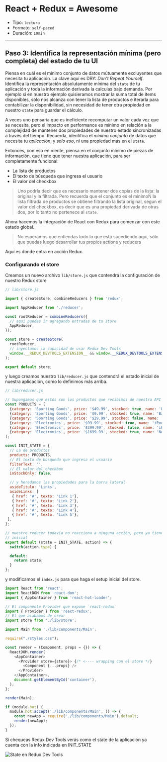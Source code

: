 # React + Redux = Awesome

* Tipo: `lectura`
* Formato: `self-paced`
* Duración: `10min`

***

## Paso 3: Identifica la representación mínima (pero completa) del estado de tu UI

Piensa en cuál es el mínimo conjunto de datos mútuamente excluyentes que
necesita tu aplicación. La clave aquí es DRY: *Don't Repeat Yourself*.
Identifica la representación absolutamente mínima del `state` de tu aplicación y
toda la información derivada la calculas bajo demanda. Por ejemplo si en nuestro
ejemplo quisieramos mostrar la suma total de items disponibles, sólo nos alcanza
con tener la lista de productos e iterarla para contabilizar la disponibilidad,
sin necesidad de tener otra propiedad en nuestro `state` para guardar el
cálculo.

A veces uno pensaría que es ineficiente recomputar un valor cada vez que se
necesita, pero el impacto en performance es mínimo en relación a la complejidad
de mantener dos propiedades de nuestro estado sincronizadas a través del tiempo.
Recuerda, identifica el *mínimo conjunto* de datos que necesita tu *aplicación*,
y *solo eso*, ni una propiedad más en el `state`.

Entonces, con eso en mente, piensa en el conjunto mínimo de piezas de
información, que tiene que tener nuestra aplicación, para ser completamente
funcional:

* La lista de productos
* El texto de búsqueda que ingresa el usuario
* El valor del checkbox

> Uno podría decir que es necesario mantener dos
copias de la lista: la original y la filtrada.
Pero recuerda que el conjunto es el mínimoÑ la lista filtrada de productos
se obtiene filtrando la lista original, segun el valor del checkbox, es decir
que es una propiedad derivada de otras dos, por lo tanto no pertenece al `state`.

Ahora hacemos la integración de React con Redux para comenzar con este estado
global.

> No esperamos que entiendas todo lo que está sucediendo aquí, sólo que puedas
> luego desarrollar tus propios actions y reducers

Aquí es donde entra en acción Redux.

### Configurando el store

Creamos un nuevo archivo `lib/store.js` que contendrá la configuración de nuestro Redux store

```js
// lib/store.js

import { createStore, combineReducers } from 'redux';

import AppReducer from './reducer';

const rootReducer = combineReducers({
  // aquí puedes ir agregando entradas de tu store
  AppReducer,
});

const store = createStore(
  rootReducer,
  // inyectamos la capacidad de usar Redux Dev Tools
  window.__REDUX_DEVTOOLS_EXTENSION__ && window.__REDUX_DEVTOOLS_EXTENSION__(),
);

export default store;
```

y luego creamos nuestro `lib/reducer.js` que contendrá el estado inicial de
nuestra aplicación, como lo definimos más arriba.

```js
// lib/reducer.js

// Supongamos que estos son los productos que recibimos de nuestra API JSON
const PRODUCTS = [
  {category: 'Sporting Goods', price: '$49.99', stocked: true, name: 'Football'},
  {category: 'Sporting Goods', price: '$9.99', stocked: true, name: 'Baseball'},
  {category: 'Sporting Goods', price: '$29.99', stocked: false, name: 'Basketball'},
  {category: 'Electronics', price: '$99.99', stocked: true, name: 'iPod Touch'},
  {category: 'Electronics', price: '$399.99', stocked: false, name: 'iPhone 5'},
  {category: 'Electronics', price: '$1699.99', stocked: true, name: 'Nexus 7'},
];

const INIT_STATE = {
  // La de productos
  products: PRODUCTS,
  // El texto de búsqueda que ingresa el usuario
  filterText: '',
  // El valor del checkbox
  inStockOnly: false,

  // y heredamos las propiedades para la barra lateral
  asideTitulo: 'Links',
  asideLinks: [
   { href: '#', texto: 'Link 1'},
   { href: '#', texto: 'Link 2'},
   { href: '#', texto: 'Link 3'},
   { href: '#', texto: 'Link 4'},
   { href: '#', texto: 'Link 5'},
 ],
};

// nuestro reducer todavía no reacciona a ninguna acción, pero ya tiene un valor
// inicial
export default (state = INIT_STATE, action) => {
  switch(action.type) {

  default:
    return state;
  }
};
```

y modificamos el `index.js` para que haga el setup inicial del store.

```js
import React from 'react';
import ReactDOM from 'react-dom';
import { AppContainer } from 'react-hot-loader';

// El componente Provider que expone `react-redux`
import { Provider } from 'react-redux';
// El que acabamos de crear
import store from './lib/store';

import Main from './lib/components/Main';

require("./styles.css");

const render = (Component, props = {}) => {
  ReactDOM.render(
    <AppContainer>
      <Provider store={store}> {/* <---- wrapping con el store */}
        <Component {...props} />
      </Provider>
    </AppContainer>,
    document.getElementById('container'),
  );
};

render(Main);

if (module.hot) {
  module.hot.accept('./lib/components/Main', () => {
    const newApp = require('./lib/components/Main').default;
    render(newApp);
  });
}
```

Si chequeas Redux Dev Tools verás como el state de la aplicación ya cuenta con
la info indicada en INIT_STATE

![State en Redux Dev Tools](https://user-images.githubusercontent.com/110297/37154993-b3cfd14e-22af-11e8-9336-7ba13ab31815.png)
